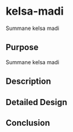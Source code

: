 # kelsa-madi
Summane kelsa madi

## Purpose
Summane kelsa madi

## Description

## Detailed Design

## Conclusion
